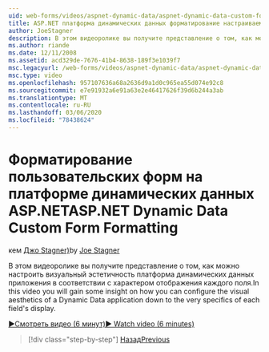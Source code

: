 ```yaml
---
uid: web-forms/videos/aspnet-dynamic-data/aspnet-dynamic-data-custom-form-formatting
title: ASP.NET платформа динамических данных форматирование настраиваемой формы | Документация Майкрософт
author: JoeStagner
description: В этом видеоролике вы получите представление о том, как можно настроить визуальный эстетичность приложения платформа динамических данных в соответствии с конкретными перезапишется...
ms.author: riande
ms.date: 12/11/2008
ms.assetid: acd329de-7676-41b4-8638-189f3e1039f7
msc.legacyurl: /web-forms/videos/aspnet-dynamic-data/aspnet-dynamic-data-custom-form-formatting
msc.type: video
ms.openlocfilehash: 957107636a68a2636d9a1d0c965ea55d074e92c8
ms.sourcegitcommit: e7e91932a6e91a63e2e46417626f39d6b244a3ab
ms.translationtype: MT
ms.contentlocale: ru-RU
ms.lasthandoff: 03/06/2020
ms.locfileid: "78438624"
---
```

# <a name="aspnet-dynamic-data-custom-form-formatting"></a><span data-ttu-id="e9b92-103">Форматирование пользовательских форм на платформе динамических данных ASP.NET</span><span class="sxs-lookup"><span data-stu-id="e9b92-103">ASP.NET Dynamic Data Custom Form Formatting</span></span>

<span data-ttu-id="e9b92-104">кем [Джо Stagner)](https://github.com/JoeStagner)</span><span class="sxs-lookup"><span data-stu-id="e9b92-104">by [Joe Stagner](https://github.com/JoeStagner)</span></span>

<span data-ttu-id="e9b92-105">В этом видеоролике вы получите представление о том, как можно настроить визуальный эстетичность платформа динамических данных приложения в соответствии с характером отображения каждого поля.</span><span class="sxs-lookup"><span data-stu-id="e9b92-105">In this video you will gain some insight on how you can configure the visual aesthetics of a Dynamic Data application down to the very specifics of each field's display.</span></span>

[<span data-ttu-id="e9b92-106">&#9654;Смотреть видео (6 минут)</span><span class="sxs-lookup"><span data-stu-id="e9b92-106">&#9654; Watch video (6 minutes)</span></span>](https://channel9.msdn.com/Blogs/ASP-NET-Site-Videos/aspnet-dynamic-data-custom-form-formatting)

> [!div class="step-by-step"]
> [<span data-ttu-id="e9b92-107">Назад</span><span class="sxs-lookup"><span data-stu-id="e9b92-107">Previous</span></span>](how-to-create-table-specific-custom-forms-in-an-aspnet-dynamic-data-application.md)
